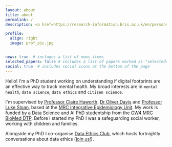 ```yaml
---
layout: about
title: about
permalink: /
description: <a href=https://research-information.bris.ac.uk/en/persons/nina-di-cara' target=blank>University of Bristol</a>

profile:
  align: right
  image: prof_pic.jpg


news: true  # includes a list of news items
selected_papers: false # includes a list of papers marked as "selected={true}"
social: true  # includes social icons at the bottom of the page
---
```


Hello! I'm a PhD student working on understanding if digital footprints are an effective way to track mental health. My broad interests are in `mental health`, `data science`, `data ethics` and `citizen science`. 

I'm supervised by [Professor Claire Haworth](https://research-information.bris.ac.uk/en/persons/claire-m-a-haworth), [Dr Oliver Davis](https://research-information.bris.ac.uk/en/persons/oliver-s-davis) and [Professor Luke Sloan](https://www.cardiff.ac.uk/people/view/38080-sloan-luke), based at the [MRC Integrative Epidemiology Unit](http://www.bristol.ac.uk/integrative-epidemiology/). My work is funded by a Data Science and AI PhD studentship from the [GW4 MRC BioMed DTP](https://www.gw4biomed.ac.uk/). Before I started my PhD I was a safeguarding social worker, working with children and families. 


Alongside my PhD I co-organise [Data Ethics Club](https://very-good-science.github.io/data-ethics-club/index.html), which hosts fortnightly conversations about data ethics ([join us!](https://very-good-science.github.io/data-ethics-club/contents/get-involved.html)).
